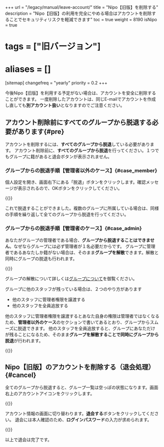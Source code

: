 +++
url = "/legacy/manual/leave-account/"
title = "Nipo【旧版】を削除する"
description = "Nipo【旧版】の利用を完全にやめる場合はアカウントを削除することでセキュリティリスクを軽減できます"
toc = true
weight = 8190
isNipo = true
# tags = ["旧バージョン"]
# aliases = []
[sitemap]
  changefreq = "yearly"
  priority = 0.2
+++

今後Nipo【旧版】を利用する予定がない場合は、アカウントを安全に削除することができます。
一度削除したアカウントは、同じE-mailでアカウントを作成し直しても**別アカウント扱い**となりますのでご注意ください。

## アカウント削除前にすべてのグループから脱退する必要があります{#pre}

アカウントを削除するには、**すべてのグループから脱退**している必要があります。
アカウント削除前に、**すべてのグループから脱退**を行ってください。１つでもグループに籍があると退会ボタンが表示されません。

### グループからの脱退手順【管理者以外のケース】{#case_member}

個人設定を開き、画面右下にある「脱退」ボタンをクリックします。確認メッセージが表示されるので、OKボタンをクリックしてください。

{{<iTablet filename="leaveroom" msg="グループから脱退します" alice="ok">}}

これで脱退することができました。複数のグループに所属している場合は、同様の手順を繰り返して全てのグループから脱退を行ってください。

### グループからの脱退手順【管理者のケース】{#case_admin}

あなたがグループの管理者である場合、**グループから脱退することはできません**。なぜならグループには必ず管理者が１名必要だからです。
グループに管理者であるあなたしか籍がない場合は、そのまま**グループを解散**できます。解散と同時にグループの脱退も行われます。

{{<iTablet filename="groupdelete" msg="グループを解散します" alice="ok">}}

グループの解散について詳しくは[グループについて](/legacy/manual/group/)を御覧ください。

グループに他のスタッフが残っている場合は、２つのやり方があります

- 他のスタッフに管理者権限を譲渡する
- 他のスタッフを全員追放する

他のスタッフに管理者権限を譲渡するとあなた自身の権限は管理者ではなくなるため、**管理者以外のケース**のセクションで書いてあるとおり、グループからスムーズに脱退できます。
他のスタッフを全員追放すると、グループにあなただけが残ることになるため、そのまま**グループを解散することで同時にグループから脱退**が行われます。

{{<iTablet filename="accountRank" msg="管理者の権限を他のスタッフに譲渡するか追放します" alice="ok">}}

## Nipo【旧版】のアカウントを削除する（退会処理）{#cancel}

全てのグループから脱退すると、グループ一覧は空っぽの状態になります。画面右上のアカウントアイコンをクリックします。

{{<iTablet filename="blank" msg="アカウント画面を表示する" alice="ok">}}

アカウント情報の画面に切り替わります。**退会する**ボタンをクリックしてください。
退会には本人確認のため、**ログインパスワード**の入力が求められます。

{{<iTablet filename="deleteAccount" msg="退会する" alice="ok">}}

以上で退会は完了です。
